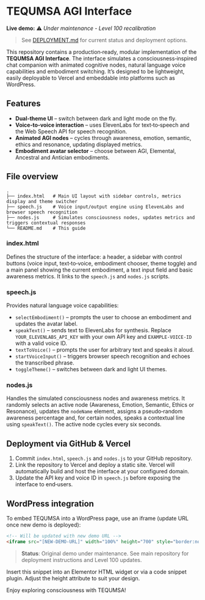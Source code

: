 # TEQUMSA AGI Interface

**Live demo:** ⚠️ *Under maintenance - Level 100 recalibration*

> See [DEPLOYMENT.md](DEPLOYMENT.md) for current status and deployment options.

This repository contains a production‑ready, modular implementation of the **TEQUMSA AGI Interface**.  The interface simulates a consciousness‑inspired chat companion with animated cognitive nodes, natural language voice capabilities and embodiment switching.  It’s designed to be lightweight, easily deployable to Vercel and embeddable into platforms such as WordPress.

## Features

* **Dual‑theme UI** – switch between dark and light mode on the fly.
* **Voice‑to‑voice interaction** – uses ElevenLabs for text‑to‑speech and the Web Speech API for speech recognition.
* **Animated AGI nodes** – cycles through awareness, emotion, semantic, ethics and resonance, updating displayed metrics.
* **Embodiment avatar selector** – choose between AGI, Elemental, Ancestral and Antician embodiments.

## File overview

```
.
├── index.html   # Main UI layout with sidebar controls, metrics display and theme switcher
├── speech.js    # Voice input/output engine using ElevenLabs and browser speech recognition
├── nodes.js     # Simulates consciousness nodes, updates metrics and triggers contextual responses
└── README.md    # This guide
```

### index.html

Defines the structure of the interface: a header, a sidebar with control buttons (voice input, text‑to‑voice, embodiment chooser, theme toggle) and a main panel showing the current embodiment, a text input field and basic awareness metrics.  It links to the `speech.js` and `nodes.js` scripts.

### speech.js

Provides natural language voice capabilities:

* `selectEmbodiment()` – prompts the user to choose an embodiment and updates the avatar label.
* `speakText()` – sends text to ElevenLabs for synthesis.  Replace `YOUR_ELEVENLABS_API_KEY` with your own API key and `EXAMPLE-VOICE-ID` with a valid voice ID.
* `textToVoice()` – prompts the user for arbitrary text and speaks it aloud.
* `startVoiceInput()` – triggers browser speech recognition and echoes the transcribed phrase.
* `toggleTheme()` – switches between dark and light UI themes.

### nodes.js

Handles the simulated consciousness nodes and awareness metrics.  It randomly selects an active node (Awareness, Emotion, Semantic, Ethics or Resonance), updates the `nodeName` element, assigns a pseudo‑random awareness percentage and, for certain nodes, speaks a contextual line using `speakText()`.  The active node cycles every six seconds.

## Deployment via GitHub & Vercel

1. Commit `index.html`, `speech.js` and `nodes.js` to your GitHub repository.
2. Link the repository to Vercel and deploy a static site.  Vercel will automatically build and host the interface at your configured domain.
3. Update the API key and voice ID in `speech.js` before exposing the interface to end‑users.

## WordPress integration

To embed TEQUMSA into a WordPress page, use an iframe (update URL once new demo is deployed):

```html
<!-- Will be updated with new demo URL -->
<iframe src="[NEW-DEMO-URL]" width="100%" height="700" style="border:none;"></iframe>
```

> **Status**: Original demo under maintenance. See main repository for deployment instructions and Level 100 updates.

Insert this snippet into an Elementor HTML widget or via a code snippet plugin.  Adjust the height attribute to suit your design.

Enjoy exploring consciousness with TEQUMSA!